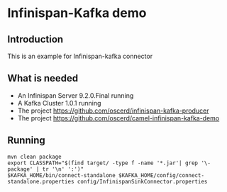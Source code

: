 # Infinispan-Kafka demo

## Introduction

This is an example for Infinispan-kafka connector

## What is needed

- An Infinispan Server 9.2.0.Final running
- A Kafka Cluster 1.0.1 running 
- The project https://github.com/oscerd/infinispan-kafka-producer
- The project https://github.com/oscerd/camel-infinispan-kafka-demo

## Running

```
mvn clean package
export CLASSPATH="$(find target/ -type f -name '*.jar'| grep '\-package' | tr '\n' ':')"
$KAFKA_HOME/bin/connect-standalone $KAFKA_HOME/config/connect-standalone.properties config/InfinispanSinkConnector.properties
```
